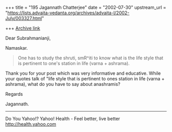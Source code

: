 +++
title = "195 Jagannath Chatterjee"
date = "2002-07-30"
upstream_url = "https://lists.advaita-vedanta.org/archives/advaita-l/2002-July/003327.html"

+++
[Archive link](https://lists.advaita-vedanta.org/archives/advaita-l/2002-July/003327.html)

Dear Subrahmanianji,

Namaskar.

> One has to study the shruti, smR^iti to know
> what is the life style
> that is pertinent to one's station in life (varna +
> ashrama).

Thank you for your post which was very informative and
educative. While your quotes talk of "life style that
is pertinent to ones station in life (varna +
ashrama), what do you have to say about anashramis?

Regards

Jagannath.

__________________________________________________
Do You Yahoo!?
Yahoo! Health - Feel better, live better
http://health.yahoo.com

